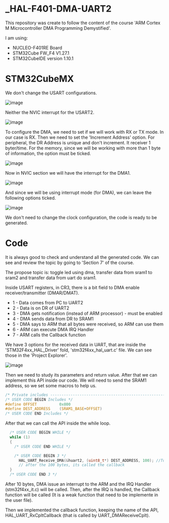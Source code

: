 # _HAL-F401-DMA-UART2
This repository was create to follow the content of the course 'ARM Cortex M Microcontroller DMA Programming Demystified'. 

I am using: 
* NUCLEO-F401RE Board 
* STM32Cube FW_F4 V1.27.1 
* STM32CubeIDE version 1.10.1

# STM32CubeMX

We don't change the USART configurations.

![image](https://user-images.githubusercontent.com/58916022/213687190-7272ec3b-3759-4a65-be7f-e1af054cbcc2.png)

Neither the NVIC interrupt for the USART2.

![image](https://user-images.githubusercontent.com/58916022/213687302-b412a1d1-8e1e-4106-8129-0b375258066e.png)

To configure the DMA, we need to set if we will work with RX or TX mode. In our case is RX. Then we need to set the 'Increment Address' option. For peripheral, the DR Address is unique and don't increment. It receiver 1 byter/time. For the memory, since we will be working with more than 1 byte of information, the option must be ticked.

![image](https://user-images.githubusercontent.com/58916022/213688238-2d59ca5f-3c87-483f-be98-df49f3dcb9bd.png)

Now in NVIC section we will have the interrupt for the DMA1. 

![image](https://user-images.githubusercontent.com/58916022/213689187-7188eb15-cf30-40ec-a8c0-8d9554c9276d.png)

And since we will be using interrupt mode (for DMA), we can leave the following options ticked.

![image](https://user-images.githubusercontent.com/58916022/213689666-b3ab5366-6bb5-4325-a8b7-935427f62763.png)

We don't need to change the clock configuration, the code is ready to be generated.

# Code

It is always good to check and understand all the generated code. We can see and review the topic by going to 'Section 7' of the course. 

The propose topic is: toggle led using dma, transfer data from sram1 to sram2 and transfer data from uart do sram1.

Inside USART registers, in CR3, there is a bit field to DMA enable receiver/transmitter (DMAR/DMAT).

* 1 - Data comes from PC to UART2
* 2 - Data is on DR of UART2
* 3 - DMA gets notification (instead of ARM processor) - must be enabled
* 4 - DMA sends data from DR to SRAM1
* 5 - DMA says to ARM that all bytes were received, so ARM can use them
* 6 - ARM can execute DMA IRQ Handler 
* 7 - ARM calls the Callback function

We have 3 options for the received data in UART, that are inside the 'STM32F4xx_HAL_Driver' fold, 'stm32f4xx_hal_uart.c' file. We can see those in the 'Project Explorer'.

![image](https://user-images.githubusercontent.com/58916022/213693769-9488cfde-d1c5-453e-a1bf-cc4592533016.png)

Then we need to study its parameters and return value. After that we can implement this API inside our code. We will need to send the SRAM1 address, so we set some macros to help us.

```c
/* Private includes ----------------------------------------------------------*/
/* USER CODE BEGIN Includes */
#define OFFSET 			0x800
#define DEST_ADDRESS 	(SRAM1_BASE+OFFSET)
/* USER CODE END Includes */
```

After that we can call the API inside the while loop.

```c
  /* USER CODE BEGIN WHILE */
  while (1)
  {
    /* USER CODE END WHILE */

    /* USER CODE BEGIN 3 */
	  HAL_UART_Receive_DMA(&huart2, (uint8_t*) DEST_ADDRESS, 100); //To receive 10 bytes
	  // after the 100 bytes, its called the callback
  }
  /* USER CODE END 3 */
```

After 10 bytes, DMA issue an interrupt to the ARM and the IRQ Handler (stm32f4xx_it.c) will be called.
Then, after the IRQ is handled, the Callback function will be called (It is a weak function that need to be implemente in the user file).

Then we implemented the callback function, keeping the name of the API, HAL_UART_RxCpltCallback (that is called by UART_DMAReceiveCplt). 



